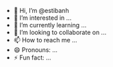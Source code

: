 - 👋 Hi, I’m @estibanh
- 👀 I’m interested in ...
- 🌱 I’m currently learning ...
- 💞️ I’m looking to collaborate on ...
- 📫 How to reach me ...
- 😄 Pronouns: ...
- ⚡ Fun fact: ...

<!---
estibanh/estibanh is a ✨ special ✨ repository because its `README.md` (this file) appears on your GitHub profile.
You can click the Preview link to take a look at your changes.
--->
